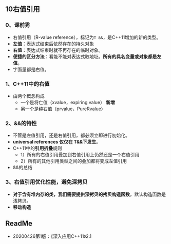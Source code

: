 ## 10右值引用

### 0、课前秀

+ 右值引用（R-value reference），标记为`T &&`，是C++11增加的新的类型。
+ **左值**：表达式结束后依然存在的持久对象
+ **右值**：表达式结束时就不再存在的临时对象。
+ **便捷的区分方法**：看能不能对表达式取地址。**所有的具名变量或对象都是左值**。
+ 字面量都是右值。

### 1、C++11中的右值

+ 由两个概念构成
  + 一个是将亡值（xvalue，expiring value） **新增**
  + 另一个是纯右值（prvalue，PureRvalue）

### 2、&&的特性

+ 不管是左值引用，还是右值引用，都必须立即进行初始化。
+ **universal references 仅仅在 T&&下发生**。
+ C++11中的**引用折叠**规则
  + 1）所有的右值引用叠加到右值引用上仍然还是一个右值引用
  + 2）所有的其他引用类型之间的叠加都将变成左值引用
+ &&的总结

### 3、右值引用优化性能，避免深拷贝

+ **对于含有堆内存的类，我们需要提供深拷贝的拷贝构造函数**，默认构造函数是浅拷贝。
+ **移动构造**

## ReadMe

+ 20200426第1版：《深入应用C++11》2.1